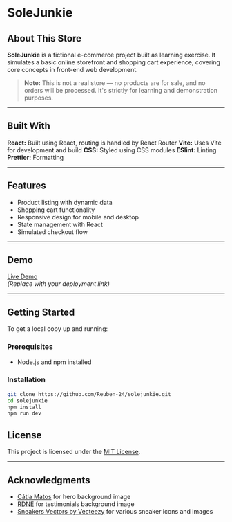 # SoleJunkie

## About This Store

**SoleJunkie** is a fictional e-commerce project built as learning exercise. It simulates a basic online storefront and shopping cart experience, covering core concepts in front-end web development.

> **Note:** This is not a real store — no products are for sale, and no orders will be processed. It's strictly for learning and demonstration purposes.

---

## Built With
**React:** Built using React, routing is handled by React Router
**Vite:** Uses Vite for development and build
**CSS:** Styled using CSS modules
**ESlint:** Linting
**Prettier:** Formatting

---

## Features

- Product listing with dynamic data
- Shopping cart functionality
- Responsive design for mobile and desktop
- State management with React
- Simulated checkout flow

---

## Demo

[Live Demo](shop-navy-eight.vercel.app)  
*(Replace with your deployment link)*

---

## Getting Started

To get a local copy up and running:

### Prerequisites

- Node.js and npm installed

### Installation

```bash
git clone https://github.com/Reuben-24/solejunkie.git
cd solejunkie
npm install
npm run dev
```

## License

This project is licensed under the [MIT License](LICENSE).

---

## Acknowledgments

- [Cátia Matos](https://www.pexels.com/@catiamatos/) for hero background image
- [RDNE]([https://unsplash.com/](https://www.pexels.com/@rdne/)) for testimonials background image
- [Sneakers Vectors by Vecteezy]([https://fakestoreapi.com/](https://www.vecteezy.com/free-vector/sneakers)) for various sneaker icons and images
